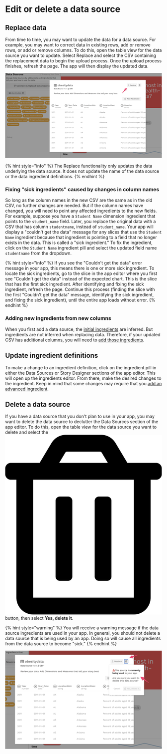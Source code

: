 # Edit or delete a data source

## Replace data

From time to time, you may want to update the data for a data source. For example, you may want to correct data in existing rows, add or remove rows, or add or remove columns. To do this, open the table view for the data source you want to update. Select Replace and select the CSV containing the replacement data to begin the upload process. Once the upload process finishes, refresh the page. The app will then display the updated data. 

![Use Replace to replace the data underlying the data source](../../.gitbook/assets/image%20%2882%29.png)

{% hint style="info" %}
The Replace functionality only updates the data underlying the data source. It does not update the name of the data source or the data ingredient definitions. 
{% endhint %}

### Fixing "sick ingredients" caused by changes in column names

So long as the column names in the new CSV are the same as in the old CSV, no further changes are needed. But if the column names have changed, you will need to point any affected ingredients to the new fields.  For example, suppose you have a `Student Name` dimension ingredient that points to the `student_name` field. Later, you replace the original data with a CSV that has column `studentname`, instead of `student_name`. Your app will display a "couldn't get the data" message for any slices that use the `Student Name` ingredient because that ingredient is pointing to a field that no longer exists in the data. This is called a "sick ingredient." To fix the ingredient, click on the `Student Name` ingredient pill and select the updated field name `studentname` from the dropdown. 

{% hint style="info" %}
If you see the "Couldn't get the data" error message in your app, this means there is one or more sick ingredient. To locate the sick ingredients, go to the slice in the app editor where you first see "Couldn't get the data" instead of the expected chart. This is the slice that has the first sick ingredient. After identifying and fixing the sick ingredient, refresh the page. Continue this process \(finding the slice with the first "Couldn't get the data" message, identifying the sick ingredient, and fixing the sick ingredient\), until the entire app loads without error. 
{% endhint %}

### Adding new ingredients from new columns

When you first add a data source, the [initial ingredients](add-a-data-source.md#initial-ingredients) are inferred. But ingredients are not inferred when replacing data. Therefore, if your updated CSV has additional columns, you will need to [add those ingredients](defining-ingredients/#adding-a-new-ingredient-from-the-table-view). 

## Update ingredient definitions

To make a change to an ingredient definition, click on the ingredient pill in either the Data Sources or Story Designer sections of the app editor. This will open up the ingredients editor.  From there, make the desired changes to the ingredient. Keep in mind that some changes may require that you [add an advanced ingredient](advanced-ingredients/).

## Delete a data source

If you have a data source that you don't plan to use in your app, you may want to delete the data source to declutter the Data Sources section of the app editor. To do this, open the table view for the data source you want to delete and select the ![](../../.gitbook/assets/trash-alt-regular.svg) button, then select **Yes, delete it**. 

{% hint style="warning" %}
You will receive a warning message if the data source ingredients are used in your app. In general, you should not delete a data source that is being used by an app. Doing so will cause all ingredients from the data source to become "sick." 
{% endhint %}

![A warning message appears if you attempt to delete a data source that is used in the app](../../.gitbook/assets/image%20%2883%29.png)

